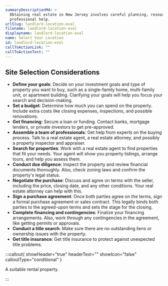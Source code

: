 ```yaml
---
summaryDescriptionMd: >
  Obtaining real estate in New Jersey involves careful planning, research, and
  professional help.
urlSlug: landlord-location-eval
filename: landlord-location-eval
displayname: landlord-location-eval
name: Select Your Location
id: landlord-location-eval
callToActionLink: ""
callToActionText: ""
---
```

## Site Selection Considerations

* **Define your goals**: Decide on your investment goals and type of property you want to buy, such as a single-family home, multi-family unit, or apartment building. Clarifying your goals will help you focus your search and decision-making.
* **Set a budget**: Determine how much you can spend on the property. Include extra costs like closing expenses, inspections, and possible renovations.
* **Get financing**: Secure a loan or funding. Contact banks, mortgage lenders, or private investors to get pre-approved.
* **Assemble a team of professionals**: Get help from experts on the buying process. Talk to a real estate agent, a real estate attorney, and possibly a property inspector and appraiser.
* **Search for properties**: Work with a real estate agent to find properties that fit your needs. Your agent will show you property listings, arrange tours, and help you assess them.
* **Conduct due diligence**: Inspect the property and review financial documents thoroughly. Also, check zoning laws and confirm the property's legal status.
* **Negotiate the purchase**: Discuss and agree on terms with the seller, including the price, closing date, and any other conditions. Your real estate attorney can help with this.
* **Sign a purchase agreement**: Once both parties agree on the terms, sign a formal purchase agreement or sales contract. This legally binds both parties to the agreed-upon terms and sets the stage for the closing.
* **Complete financing and contingencies**: Finalize your financing arrangements. Also, work through any contingencies in the agreement, like getting permits or approvals.
* **Conduct a title search**: Make sure there are no outstanding liens or ownership issues with the property.
* **Get title insurance**: Get title insurance to protect against unexpected title problems.

:::callout{ showHeader="true" headerText="" showIcon="false" calloutType="conditional" }

A suitable rental property.

:::